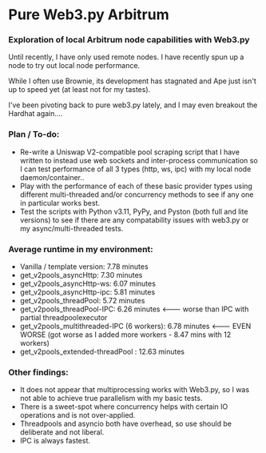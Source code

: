 # Pure Web3.py Arbitrum
### Exploration of local Arbitrum node capabilities with Web3.py

Until recently, I have only used remote nodes.  I have recently spun up a node to try out local node performance.

While I often use Brownie, its development has stagnated and Ape just isn't up to speed yet (at least not for my tastes).

I've been pivoting back to pure web3.py lately, and I may even breakout the Hardhat again....

###  Plan / To-do:

* Re-write a Uniswap V2-compatible pool scraping script that I have written to instead use web sockets and inter-process communication so I can test performance of all 3 types (http, ws, ipc) with my local node daemon/container..
* Play with the performance of each of these basic provider types using different multi-threaded and/or concurrency methods to see if any one in particular works best.
* Test the scripts with Python v3.11, PyPy, and Pyston (both full and lite versions) to see if there are any compatability issues with web3.py or my async/multi-threaded tests.

### Average runtime in my environment:

* Vanilla / template version:                   7.78 minutes
* get_v2pools_asyncHttp:                        7.30 minutes
* get_v2pools_asyncHttp-ws:                     6.07 minutes
* get_v2pools_asyncHttp-ipc:                    5.81 minutes
* get_v2pools_threadPool:                       5.72 minutes
* get_v2pools_threadPool-IPC:                   6.26 minutes <--- worse than IPC with partial threadpoolexecutor
* get_v2pools_multithreaded-IPC (6 workers):    6.78 minutes <--- EVEN WORSE (got worse as I added more workers - 8.47 mins with 12 workers)
* get_v2pools_extended-threadPool :             12.63 minutes


### Other findings:

* It does not appear that multiprocessing works with Web3.py, so I was not able to achieve true parallelism with my basic tests.
* There is a sweet-spot where concurrency helps with certain IO operations and is not over-applied.
* Threadpools and asyncio both have overhead, so use should be deliberate and not liberal.
* IPC is always fastest.
